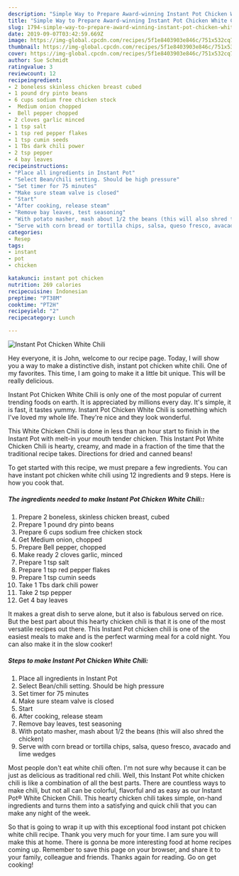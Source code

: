 ```yaml
---
description: "Simple Way to Prepare Award-winning Instant Pot Chicken White Chili"
title: "Simple Way to Prepare Award-winning Instant Pot Chicken White Chili"
slug: 1794-simple-way-to-prepare-award-winning-instant-pot-chicken-white-chili
date: 2019-09-07T03:42:59.669Z
image: https://img-global.cpcdn.com/recipes/5f1e8403903e846c/751x532cq70/instant-pot-chicken-white-chili-recipe-main-photo.jpg
thumbnail: https://img-global.cpcdn.com/recipes/5f1e8403903e846c/751x532cq70/instant-pot-chicken-white-chili-recipe-main-photo.jpg
cover: https://img-global.cpcdn.com/recipes/5f1e8403903e846c/751x532cq70/instant-pot-chicken-white-chili-recipe-main-photo.jpg
author: Sue Schmidt
ratingvalue: 3
reviewcount: 12
recipeingredient:
- 2 boneless skinless chicken breast cubed
- 1 pound dry pinto beans
- 6 cups sodium free chicken stock
-  Medium onion chopped
-  Bell pepper chopped
- 2 cloves garlic minced
- 1 tsp salt
- 1 tsp red pepper flakes
- 1 tsp cumin seeds
- 1 Tbs dark chili power
- 2 tsp pepper
- 4 bay leaves
recipeinstructions:
- "Place all ingredients in Instant Pot"
- "Select Bean/chili setting. Should be high pressure"
- "Set timer for 75 minutes"
- "Make sure steam valve is closed"
- "Start"
- "After cooking, release steam"
- "Remove bay leaves, test seasoning"
- "With potato masher, mash about 1/2 the beans (this will also shred the chicken)"
- "Serve with corn bread or tortilla chips, salsa, queso fresco, avacado and lime wedges"
categories:
- Resep
tags:
- instant
- pot
- chicken

katakunci: instant pot chicken
nutrition: 269 calories
recipecuisine: Indonesian
preptime: "PT38M"
cooktime: "PT2H"
recipeyield: "2"
recipecategory: Lunch

---
```



![Instant Pot Chicken White Chili](https://img-global.cpcdn.com/recipes/5f1e8403903e846c/751x532cq70/instant-pot-chicken-white-chili-recipe-main-photo.jpg)

Hey everyone, it is John, welcome to our recipe page. Today, I will show you a way to make a distinctive dish, instant pot chicken white chili. One of my favorites. This time, I am going to make it a little bit unique. This will be really delicious.

Instant Pot Chicken White Chili is only one of the most popular of current trending foods on earth. It is appreciated by millions every day. It's simple, it is fast, it tastes yummy. Instant Pot Chicken White Chili is something which I've loved my whole life. They're nice and they look wonderful.

This White Chicken Chili is done in less than an hour start to finish in the Instant Pot with melt-in your mouth tender chicken. This Instant Pot White Chicken Chili is hearty, creamy, and made in a fraction of the time that the traditional recipe takes. Directions for dried and canned beans!


To get started with this recipe, we must prepare a few ingredients. You can have instant pot chicken white chili using 12 ingredients and 9 steps. Here is how you cook that.

##### The ingredients needed to make Instant Pot Chicken White Chili::

1. Prepare 2 boneless, skinless chicken breast, cubed
1. Prepare 1 pound dry pinto beans
1. Prepare 6 cups sodium free chicken stock
1. Get  Medium onion, chopped
1. Prepare  Bell pepper, chopped
1. Make ready 2 cloves garlic, minced
1. Prepare 1 tsp salt
1. Prepare 1 tsp red pepper flakes
1. Prepare 1 tsp cumin seeds
1. Take 1 Tbs dark chili power
1. Take 2 tsp pepper
1. Get 4 bay leaves


It makes a great dish to serve alone, but it also is fabulous served on rice. But the best part about this hearty chicken chili is that it is one of the most versatile recipes out there. This Instant Pot chicken chili is one of the easiest meals to make and is the perfect warming meal for a cold night. You can also make it in the slow cooker! 

##### Steps to make Instant Pot Chicken White Chili:

1. Place all ingredients in Instant Pot
1. Select Bean/chili setting. Should be high pressure
1. Set timer for 75 minutes
1. Make sure steam valve is closed
1. Start
1. After cooking, release steam
1. Remove bay leaves, test seasoning
1. With potato masher, mash about 1/2 the beans (this will also shred the chicken)
1. Serve with corn bread or tortilla chips, salsa, queso fresco, avacado and lime wedges


Most people don&#39;t eat white chili often. I&#39;m not sure why because it can be just as delicious as traditional red chili. Well, this Instant Pot white chicken chili is like a combination of all the best parts. There are countless ways to make chili, but not all can be colorful, flavorful and as easy as our Instant Pot® White Chicken Chili. This hearty chicken chili takes simple, on-hand ingredients and turns them into a satisfying and quick chili that you can make any night of the week. 

So that is going to wrap it up with this exceptional food instant pot chicken white chili recipe. Thank you very much for your time. I am sure you will make this at home. There is gonna be more interesting food at home recipes coming up. Remember to save this page on your browser, and share it to your family, colleague and friends. Thanks again for reading. Go on get cooking!
